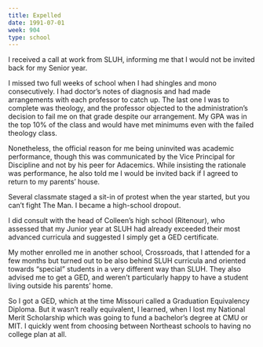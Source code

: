 ```yaml
---
title: Expelled
date: 1991-07-01
week: 904
type: school
---
```


I received a call at work from SLUH, informing me that I would not be invited back for my Senior year.

I missed two full weeks of school when I had shingles and mono consecutively. I had doctor’s notes of diagnosis and had made arrangements with each professor to catch up. The last one I was to complete was theology, and the professor objected to the administration’s decision to fail me on that grade despite our arrangement. My GPA was in the top 10% of the class and would have met minimums even with the failed theology class.

Nonetheless, the official reason for me being uninvited was academic performance, though this was communicated by the Vice Principal for Discipline and not by his peer for Adacemics. While insisting the rationale was performance, he also told me I would be invited back if I agreed to return to my parents’ house.

Several classmate staged a sit-in of protest when the year started, but you can’t fight The Man. I became a high-school dropout.

I did consult with the head of Colleen’s high school (Ritenour), who assessed that my Junior year at SLUH had already exceeded their most advanced curricula and suggested I simply get a GED certificate.

My mother enrolled me in another school, Crossroads, that I attended for a few months but turned out to be also behind SLUH curricula and oriented towards “special” students in a very different way than SLUH. They also advised me to get a GED, and weren’t particularly happy to have a student living outside his parents’ home.

So I got a GED, which at the time Missouri called a Graduation Equivalency Diploma. But it wasn’t really equivalent, I learned, when I lost my National Merit Scholarship which was going to fund a bachelor’s degree at CMU or MIT. I quickly went from choosing between Northeast schools to having no college plan at all.
